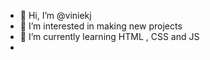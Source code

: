 - 👋 Hi, I’m @viniekj
- 👀 I’m interested in making new projects
- 🌱 I’m currently learning HTML , CSS and JS
-



<!---
viniekj/viniekj is a ✨ special ✨ repository because its `README.md` (this file) appears on your GitHub profile.
You can click the Preview link to take a look at your changes.
--->
